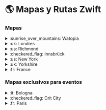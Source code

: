 # :earth_americas: Mapas y Rutas Zwift 

### Mapas

<details>
<summary>:sunrise_over_mountains: Watopia</summary>

- [WATOPIA](https://zwiftinsider.com/watopia/)
<details>
<summary>Rutas en Watopia</summary>

  * *[Ocean blvd](https://zwiftinsider.com/route/ocean-blvd/)*
* *[5k loop](https://zwiftinsider.com/route/5k-loop/)*
* *[Bambino fondo](https://zwiftinsider.com/route/bambino-fondo/)*
* *[Big foot hills](https://zwiftinsider.com/route/big-foot-hills/)*
* *[Big loop reverse](https://zwiftinsider.com/route/big-loop-reverse/)*
* *[Big loop](https://zwiftinsider.com/route/big-loop/)*
* *[Bigger loop](https://zwiftinsider.com/route/bigger-loop/)*
* *[Chili pepper reverse](https://zwiftinsider.com/route/chili-pepper-reverse/)*
* *[Chili pepper](https://zwiftinsider.com/route/chili-pepper/)*
* *[Dust in the wind](https://zwiftinsider.com/route/dust-in-the-wind/)*
* *[Figure 8 reverse](https://zwiftinsider.com/route/figure-8-reverse/)*
* *[Figure 8](https://zwiftinsider.com/route/figure-8/)*
* *[Flat route reverse](https://zwiftinsider.com/route/flat-route-reverse/)*
* *[Flat route](https://zwiftinsider.com/route/flat-route/)*
* *[Four horsemen](https://zwiftinsider.com/route/four-horsemen/)*
* *[Gran fondo](https://zwiftinsider.com/route/gran-fondo/)*
* *[Hilly route reverse](https://zwiftinsider.com/route/hilly-route-reverse/)*
* *[Hilly route](https://zwiftinsider.com/route/hilly-route/)*
* *[Jons route](https://zwiftinsider.com/route/jons-route/)*
* *[Jungle circuit reverse](https://zwiftinsider.com/route/jungle-circuit-reverse/)*
* *[Jungle circuit](https://zwiftinsider.com/route/jungle-circuit/)*
* *[May field](https://zwiftinsider.com/route/may-field/)*
* *[Medio fondo](https://zwiftinsider.com/route/medio-fondo/)*
* *[Mountain 8](https://zwiftinsider.com/route/mountain-8/)*
* *[Mountain route](https://zwiftinsider.com/route/mountain-route/)*
* *[Muir and the mountain](https://zwiftinsider.com/route/muir-and-the-mountain/)*
* *[Out and back again](https://zwiftinsider.com/route/out-and-back-again/)*
* *[Quatch quest](https://zwiftinsider.com/route/quatch-quest/)*
* *[Road to ruins reverse](https://zwiftinsider.com/route/road-to-ruins-reverse/)*
* *[Road to ruins](https://zwiftinsider.com/route/road-to-ruins/)*
* *[Road to sky](https://zwiftinsider.com/route/road-to-sky/)*
* *[Run path reverse](https://zwiftinsider.com/route/run-path-reverse/)*
* *[Sand and sequoias](https://zwiftinsider.com/route/sand-and-sequoias/)*
* *[Seaside sprint](https://zwiftinsider.com/route/seaside-sprint/)*
* *[Tempus fugit](https://zwiftinsider.com/route/tempus-fugit/)*
* *[Thats amore reverse](https://zwiftinsider.com/route/thats-amore-reverse/)*
* *[Thats amore](https://zwiftinsider.com/route/thats-amore/)*
* *[The magnificent 8](https://zwiftinsider.com/route/the-magnificent-8/)*
* *[The mega pretzel](https://zwiftinsider.com/route/the-mega-pretzel/)*
* *[The pretzel](https://zwiftinsider.com/route/the-pretzel/)*
* *[The uber pretzel](https://zwiftinsider.com/route/the-uber-pretzel/)*
* *[Three sisters reverse](https://zwiftinsider.com/route/three-sisters-reverse/)*
* *[Three sisters](https://zwiftinsider.com/route/three-sisters/)*
* *[Tick tock](https://zwiftinsider.com/route/tick-tock/)*
* *[Tour of fire and ice](https://zwiftinsider.com/route/tour-of-fire-and-ice/)*
* *[Volcano circuit ccw](https://zwiftinsider.com/route/volcano-circuit-ccw/)*
* *[Volcano circuit](https://zwiftinsider.com/route/volcano-circuit/)*
* *[Volcano climb after party](https://zwiftinsider.com/route/volcano-climb-after-party/)*
* *[Volcano climb](https://zwiftinsider.com/route/volcano-climb/)*
* *[Volcano flat reverse](https://zwiftinsider.com/route/volcano-flat-reverse/)*
* *[Volcano flat](https://zwiftinsider.com/route/volcano-flat/)*
* *[Watopias waistband](https://zwiftinsider.com/route/watopias-waistband/)*
* *[Wbr climbing series](https://zwiftinsider.com/route/wbr-climbing-series/)*
* *[Whole lotta lava](https://zwiftinsider.com/route/whole-lotta-lava/)*
</details>

</details>

<details>
<summary>:uk: Londres</summary>

- [LONDRES](https://zwiftinsider.com/london/)
<details>
<summary>Rutas en Londres</summary>

* *[Classique reverse](https://zwiftinsider.com/route/classique-reverse/)*
* *[Classique](https://zwiftinsider.com/route/classique/)*
* *[Greater london 8](https://zwiftinsider.com/route/greater-london-8/)*
* *[Greater london flat](https://zwiftinsider.com/route/greater-london-flat/)*
* *[Greater london loop reverse](https://zwiftinsider.com/route/greater-london-loop-reverse/)*
* *[Greater london loop](https://zwiftinsider.com/route/greater-london-loop/)*
* *[Greatest london flat](https://zwiftinsider.com/route/greatest-london-flat/)*
* *[Greatest london loop reverse](https://zwiftinsider.com/route/greatest-london-loop-reverse/)*
* *[Greatest london loop](https://zwiftinsider.com/route/greatest-london-loop/)*
* *[Keith hill after party](https://zwiftinsider.com/route/keith-hill-after-party/)*
* *[Leith hill after party](https://zwiftinsider.com/route/leith-hill-after-party/)*
* *[London 8 reverse](https://zwiftinsider.com/route/london-8-reverse/)*
* *[London 8](https://zwiftinsider.com/route/london-8/)*
* *[London loop reverse](https://zwiftinsider.com/route/london-loop-reverse/)*
* *[London loop with box hill finish](https://zwiftinsider.com/route/london-loop-with-box-hill-finish/)*
* *[London loop](https://zwiftinsider.com/route/london-loop/)*
* *[Surrey hills](https://zwiftinsider.com/route/surrey-hills/)*
* *[The london pretzel](https://zwiftinsider.com/route/the-london-pretzel/)*
* *[London the prl full](https://zwiftinsider.com/route/london-the-prl-full/)*
* *[The prl half](https://zwiftinsider.com/route/the-prl-half/)*
* *[Triple loops](https://zwiftinsider.com/route/triple-loops/)*
</details>

</details>
</details>

<details>
<summary>:us: Richmond</summary>

- [RICHMOND](https://zwiftinsider.com/richmond/)
<details>
<summary>Rutas en Richmond</summary>

* *[2015 uci worlds course](https://zwiftinsider.com/route/2015-uci-worlds-course/)*
* *[Cobbled climbs reverse](https://zwiftinsider.com/route/cobbled-climbs-reverse/)*
* *[Cobbled climbs](https://zwiftinsider.com/route/cobbled-climbs/)*
* *[Libby hill after party](https://zwiftinsider.com/route/libby-hill-after-party/)*
* *[Richmond rollercoaster](https://zwiftinsider.com/route/richmond-rollercoaster/)*
* *[Richmond uci reverse](https://zwiftinsider.com/route/richmond-uci-reverse/)*
* *[The fan flats](https://zwiftinsider.com/route/the-fan-flats/)*
</details>

</details>
</details>

<details>
<summary>:checkered_flag: Innsbrück</summary>

- [INNSBRÜCK](https://zwiftinsider.com/innsbruck/)
<details>
<summary>Rutas en Innsbrück</summary>

* *[2018 uci worlds course short lap](https://zwiftinsider.com/route/2018-uci-worlds-course-short-lap/)*
* *[Achterbahn](https://zwiftinsider.com/route/achterbahn/)*
* *[Kom after party](https://zwiftinsider.com/route/kom-after-party/)*
* *[Innsbruckring](https://zwiftinsider.com/route/innsbruckring/)*
* *[Lutscher ccw](https://zwiftinsider.com/route/lutscher-ccw/)*
* *[Lutscher](https://zwiftinsider.com/route/lutscher/)*
</details>

</details>
</details>

<details>
<summary>:us: New York</summary>

- [NEW YORK](https://zwiftinsider.com/nyc/)
<details>
<summary>Rutas en New York</summary>

* *[Astoria line 8](https://zwiftinsider.com/route/astoria-line-8/)*
* *[Couch to sky k](https://zwiftinsider.com/route/couch-to-sky-k/)*
* *[Everything bagel](https://zwiftinsider.com/route/everything-bagel/)*
* *[Flat irons](https://zwiftinsider.com/route/flat-irons/)*
* *[Gotham grind reverse](https://zwiftinsider.com/route/gotham-grind-reverse/)*
* *[Gotham grind](https://zwiftinsider.com/route/gotham-grind/)*
* *[Grand central circuit reverse](https://zwiftinsider.com/route/grand-central-circuit-reverse/)*
* *[Grand central circuit](https://zwiftinsider.com/route/grand-central-circuit/)*
* *[Hudson roll](https://zwiftinsider.com/route/hudson-roll/)*
* *[Knickerbocker reverse](https://zwiftinsider.com/route/knickerbocker-reverse/)*
* *[Knickerbocker](https://zwiftinsider.com/route/knickerbocker/)*
* *[Lady liberty](https://zwiftinsider.com/route/lady-liberty/)*
* *[Laguardia loop reverse](https://zwiftinsider.com/route/laguardia-loop-reverse/)*
* *[Laguardia loop](https://zwiftinsider.com/route/laguardia-loop/)*
* *[Mighty metropolitan](https://zwiftinsider.com/route/mighty-metropolitan/)*
* *[Nyc kom after party](https://zwiftinsider.com/route/nyc-kom-after-party/)*
* *[Park perimeter loop](https://zwiftinsider.com/route/park-perimeter-loop/)*
* *[Park perimeter reverse](https://zwiftinsider.com/route/park-perimeter-reverse/)*
* *[Park to peak](https://zwiftinsider.com/route/park-to-peak/)*
* *[Rising empire](https://zwiftinsider.com/route/rising-empire/)*
* *[Shuman trail loop reverse](https://zwiftinsider.com/route/shuman-trail-loop-reverse/)*
* *[Shuman trail loop](https://zwiftinsider.com/route/shuman-trail-loop/)*
* *[The 6 train reverse](https://zwiftinsider.com/route/the-6-train-reverse/)*
* *[The 6 train](https://zwiftinsider.com/route/the-6-train/)*
* *[The highline reverse](https://zwiftinsider.com/route/the-highline-reverse/)*
* *[The highline](https://zwiftinsider.com/route/the-highline/)*
</details>

</details>
</details>

<details>
<summary>:uk: Yorkshire</summary>

- [YORKSHIRE](https://zwiftinsider.com/yorkshire/)
<details>
<summary>Rutas en Yorkshire</summary>

* *[2019 uci worlds harrogate circuit](https://zwiftinsider.com/route/2019-uci-worlds-harrogate-circuit/)*
* *[Duchy estate](https://zwiftinsider.com/route/duchy-estate/)*
* *[Harrogate circuit reverse](https://zwiftinsider.com/route/harrogate-circuit-reverse/)*
* *[Queens highway](https://zwiftinsider.com/route/queens-highway/)*
* *[Royal pump room 8](https://zwiftinsider.com/route/royal-pump-room-8/)*
* *[Tour of tewit well](https://zwiftinsider.com/route/tour-of-tewit-well/)* 
</details>

</details>

</details>

<details>
<summary>:fr: France</summary>

- [FRANCE](https://zwiftinsider.com/france/)
<details>
<summary>Rutas en Francia</summary>

* *[Casse pattes](https://zwiftinsider.com/route/casse-pattes/)*
* *[Douce france](https://zwiftinsider.com/route/douce-france/)*
* *[La reine](https://zwiftinsider.com/route/la-reine/)*
* *[Petit boucle](https://zwiftinsider.com/route/petit-boucle/)*
* *[Rgv](https://zwiftinsider.com/route/rgv/)*
* *[Roule ma poule](https://zwiftinsider.com/route/roule-ma-poule/)*
* *[Tire bouchon](https://zwiftinsider.com/route/tire-bouchon/)*
* *[Ven top](https://zwiftinsider.com/route/ven-top/)*

</details>

</details>

</details>

### Mapas exclusivos para eventos

<details>
<summary>:it: Bologna</summary>

- [BOLOGNA](https://zwiftinsider.com/bologna-time-trial-lap/)
<details>
<summary>Rutas en Bologna</summary>

 * *[Time trial lap](https://zwiftinsider.com/route/time-trial-lap/)* 
</details>

</details>

</details>

<details>
<summary>:checkered_flag: Crit City</summary>

- [CRIT CITY](https://zwiftinsider.com/crit-city/)
<details>
<summary>Rutas en Crit City</summary>

* *[Bell lap](https://zwiftinsider.com/route/bell-lap/)*
* *[Downtown dolphin](https://zwiftinsider.com/route/downtown-dolphin/)*
</details>

</details>

</details>

<details>

<summary>:fr: Paris</summary>

- [PARIS](https://zwiftinsider.com/paris/)
<details>
<summary>Rutas en Paris</summary>

* *[Champs elysees](https://zwiftinsider.com/route/champs-elysees/)*
* *[Lutece express](https://zwiftinsider.com/route/lutece-express/)*
</details>

</details>

</details>
